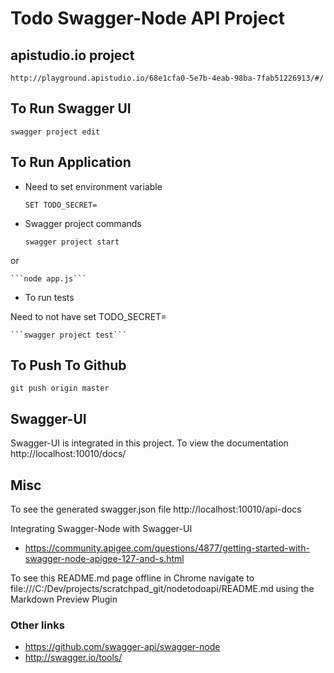 # Todo Swagger-Node API Project


## apistudio.io project

    http://playground.apistudio.io/68e1cfa0-5e7b-4eab-98ba-7fab51226913/#/

## To Run Swagger UI

```swagger project edit```

## To Run Application

* Need to set environment variable

    ```SET TODO_SECRET=```

* Swagger project commands

    ```swagger project start```

or

    ```node app.js```

* To run tests

Need to not have set TODO_SECRET=

    ```swagger project test```



## To Push To Github

```git push origin master```

## Swagger-UI

Swagger-UI is integrated in this project. To view the documentation http://localhost:10010/docs/



## Misc

To see the generated swagger.json file http://localhost:10010/api-docs

Integrating Swagger-Node with Swagger-UI

* https://community.apigee.com/questions/4877/getting-started-with-swagger-node-apigee-127-and-s.html

To see this README.md page offline in Chrome navigate to file:///C:/Dev/projects/scratchpad_git/nodetodoapi/README.md using the Markdown Preview Plugin

### Other links

* https://github.com/swagger-api/swagger-node
* http://swagger.io/tools/
